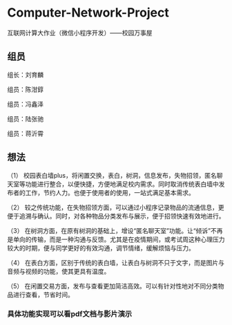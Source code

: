# Computer-Network-Project
互联网计算大作业（微信小程序开发）——校园万事屋

## 组员

组长：刘育麟

组员：陈泔錞

组员：冯鑫泽

组员：陆张驰

组员：蒋沂霄

## 想法

（1）   校园表白墙plus，将闲置交换，表白，树洞，信息发布，失物招领，匿名聊天室等功能进行整合，以便快捷，方便地满足校内需求。同时取消传统表白墙中发布者的工作，节约人力。也便于使用者的使用，一站式满足基本需求。

（2）   较之传统功能，在失物招领方面，可以通过小程序记录物品的流通信息，更便于追溯与确认。同时，对各种物品分类发布与展示，便于招领快速有效地进行。

（3）   在树洞方面，在原有树洞的基础上，增设“匿名聊天室”功能。让“倾诉”不再是单向的传输，而是一种沟通与反馈。尤其是在疫情期间，或考试周这种心理压力较大的时期，便与同学更好的有效沟通，调节情绪，缓解烦恼与压力。

（4）   在表白方面，区别于传统的表白墙，让表白与树洞不只于文字，而是图片与音频与视频的功能，使其更具有温度。

（5）   在闲置交易方面，发布与查看更加简洁高效。可以有针对性地对不同分类物品进行查看，节省时间。



### 具体功能实现可以看pdf文档与影片演示